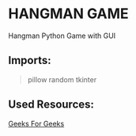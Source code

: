 # HANGMAN GAME
Hangman Python Game with GUI

## Imports:
> pillow
> random
> tkinter

## Used Resources:
[Geeks For Geeks](https://www.geeksforgeeks.org/)

